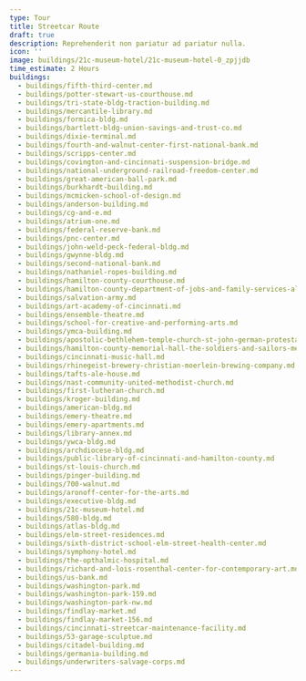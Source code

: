```yaml
---
type: Tour
title: Streetcar Route
draft: true
description: Reprehenderit non pariatur ad pariatur nulla.
icon: ''
image: buildings/21c-museum-hotel/21c-museum-hotel-0_zpjjdb
time_estimate: 2 Hours
buildings:
  - buildings/fifth-third-center.md
  - buildings/potter-stewart-us-courthouse.md
  - buildings/tri-state-bldg-traction-building.md
  - buildings/mercantile-library.md
  - buildings/formica-bldg.md
  - buildings/bartlett-bldg-union-savings-and-trust-co.md
  - buildings/dixie-terminal.md
  - buildings/fourth-and-walnut-center-first-national-bank.md
  - buildings/scripps-center.md
  - buildings/covington-and-cincinnati-suspension-bridge.md
  - buildings/national-underground-railroad-freedom-center.md
  - buildings/great-american-ball-park.md
  - buildings/burkhardt-building.md
  - buildings/mcmicken-school-of-design.md
  - buildings/anderson-building.md
  - buildings/cg-and-e.md
  - buildings/atrium-one.md
  - buildings/federal-reserve-bank.md
  - buildings/pnc-center.md
  - buildings/john-weld-peck-federal-bldg.md
  - buildings/gwynne-bldg.md
  - buildings/second-national-bank.md
  - buildings/nathaniel-ropes-building.md
  - buildings/hamilton-county-courthouse.md
  - buildings/hamilton-county-department-of-jobs-and-family-services-alms-and-doepke-bldg.md
  - buildings/salvation-army.md
  - buildings/art-academy-of-cincinnati.md
  - buildings/ensemble-theatre.md
  - buildings/school-for-creative-and-performing-arts.md
  - buildings/ymca-building.md
  - buildings/apostolic-bethlehem-temple-church-st-john-german-protestant-church.md
  - buildings/hamilton-county-memorial-hall-the-soldiers-and-sailors-memorial-building.md
  - buildings/cincinnati-music-hall.md
  - buildings/rhinegeist-brewery-christian-moerlein-brewing-company.md
  - buildings/tafts-ale-house.md
  - buildings/nast-community-united-methodist-church.md
  - buildings/first-lutheran-church.md
  - buildings/kroger-building.md
  - buildings/american-bldg.md
  - buildings/emery-theatre.md
  - buildings/emery-apartments.md
  - buildings/library-annex.md
  - buildings/ywca-bldg.md
  - buildings/archdiocese-bldg.md
  - buildings/public-library-of-cincinnati-and-hamilton-county.md
  - buildings/st-louis-church.md
  - buildings/pinger-building.md
  - buildings/700-walnut.md
  - buildings/aronoff-center-for-the-arts.md
  - buildings/executive-bldg.md
  - buildings/21c-museum-hotel.md
  - buildings/580-bldg.md
  - buildings/atlas-bldg.md
  - buildings/elm-street-residences.md
  - buildings/sixth-district-school-elm-street-health-center.md
  - buildings/symphony-hotel.md
  - buildings/the-opthalmic-hospital.md
  - buildings/richard-and-lois-rosenthal-center-for-contemporary-art.md
  - buildings/us-bank.md
  - buildings/washington-park.md
  - buildings/washington-park-159.md
  - buildings/washington-park-nw.md
  - buildings/findlay-market.md
  - buildings/findlay-market-156.md
  - buildings/cincinnati-streetcar-maintenance-facility.md
  - buildings/53-garage-sculptue.md
  - buildings/citadel-building.md
  - buildings/germania-building.md
  - buildings/underwriters-salvage-corps.md
---
```

